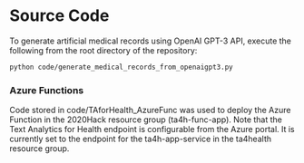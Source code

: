 # Source Code

To generate artificial medical records using OpenAI GPT-3 API, execute the following from the root directory of the repository:

```bash
python code/generate_medical_records_from_openaigpt3.py
```

### Azure Functions
Code stored in code/TAforHealth_AzureFunc was used to deploy the Azure Function in the 2020Hack resource group (ta4h-func-app). Note that the Text Analytics for Health endpoint is configurable from the Azure portal. It is currently set to the endpoint for the ta4h-app-service in the ta4health resource group. 
